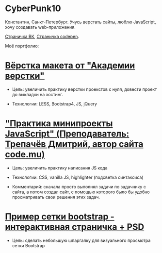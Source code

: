 # CyberPunk10

Константин, Санкт-Петербург. Учусь верстать сайты, люблю JavaScript, хочу создавать web-приложения.

[Страничка ВК](https://vk.com/cyberpunk10), [Страничка codepen](https://codepen.io/CyberPunk10).

Моё портфолио:

# [Вёрстка макета от "Академии верстки"](https://cyberpunk10.github.io/trainingProject__plaster_Glo "Перейти на сайт")

- Цель: увеличить практику верстки проекстов с нуля, довести проект до выкладки на хостинг.

- Технологии: LESS, Bootstrap4, JS, jQuery

# ["Практика минипроекты JavaScript" (Преподаватель: Трепачёв Дмитрий, автор сайта code.mu)](https://cyberpunk10.github.io/trainingProject__Practics-JS_code.mu/. "Практика минипроекты JavaScript")

- Цель: увеличить практику написания JS кода

- Технологии: CSS, vanilla JS, highlighter (подсветка синтаксиса)

- Комментарий: сначала просто выполнял задачи по задачнику с сайта, а потом создал сайт, с помощью которого было бы удобно просматривать свои решения этих задач.

# [Пример сетки bootstrap - интерактивная страничка + PSD](https://cyberpunk10.github.io/Example-Grid-Bootsrap "Пример сетки Bootstrap")

- Цель: сделать небольшую шпаргалку для визуального просмотра сетки Bootstrap
